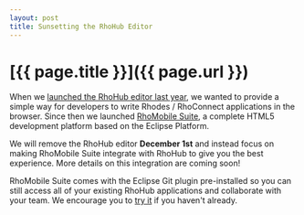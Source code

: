 ```yaml
---
layout: post
title: Sunsetting the RhoHub Editor
---
```


[{{ page.title }}]({{ page.url }})
==================================

When we [launched the RhoHub editor last year](http://blog.rhohub.com/2011/03/26/introducing-rhohub-editor.html), we wanted to provide a simple way for developers to write Rhodes / RhoConnect applications in the browser.  Since then we launched [RhoMobile Suite](http://www.motorola.com/Business/US-EN/Business+Product+and+Services/Software+and+Applications/RhoMobile+Suite), a complete HTML5 development platform based on the Eclipse Platform.

We will remove the RhoHub editor **December 1st** and instead focus on making RhoMobile Suite integrate with RhoHub to give you the best experience.  More details on this integration are coming soon!

RhoMobile Suite comes with the Eclipse Git plugin pre-installed so you can still access all of your existing RhoHub applications and collaborate with your team.  We encourage you to [try it](http://www.motorola.com/Business/US-EN/Business+Product+and+Services/Software+and+Applications/RhoMobile+Suite) if you haven't already.
